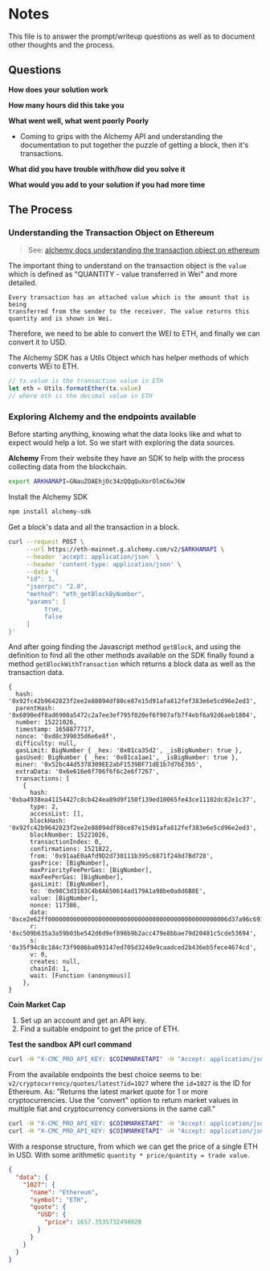 # Notes

This file is to answer the prompt/writeup questions as well as to document other thoughts and the process.

## Questions

**How does your solution work**

**How many hours did this take you**

**What went well, what went poorly**
**Poorly**
- Coming to grips with the Alchemy API and understanding the documentation to
  put together the puzzle of getting a block, then it's transactions.

**What did you have trouble with/how did you solve it**

**What would you add to your solution if you had more time**


## The Process

### Understanding the Transaction Object on Ethereum
> See: [alchemy docs understanding the transaction object on ethereum](https://docs.alchemy.com/docs/understanding-the-transaction-object-on-ethereum)

The important thing to understand on the transaction object is the `value`
which is defined as "QUANTITY - value transferred in Wei" and more detailed.

```text
Every transaction has an attached value which is the amount that is being
transferred from the sender to the receiver. The value returns this
quantity and is shown in Wei.
```

Therefore, we need to be able to convert the WEI to ETH, and finally we can
convert it to USD.

The Alchemy SDK has a Utils Object which has helper methods of which converts
WEi to ETH.

```javascript
// tx.value is the transaction value in ETH
let eth = Utils.formatEther(tx.value)
// where eth is the decimal value in ETH
```

### Exploring Alchemy and the endpoints available
Before starting anything, knowing what the data looks like and what to expect
would help a lot. So we start with exploring the data sources.

**Alchemy**
From their website they have an SDK to help with the process collecting data
from the blockchain.

```bash
export ARKHAMAPI=GNauZOAEhjOc34zQQqQuXorOlmC6wJ6W
```

Install the Alchemy SDK
```bash
npm install alchemy-sdk
```

Get a block's data and all the transaction in a block.

```bash
curl --request POST \
     --url https://eth-mainnet.g.alchemy.com/v2/$ARKHAMAPI \
     --header 'accept: application/json' \
     --header 'content-type: application/json' \
     --data '{
     "id": 1,
     "jsonrpc": "2.0",
     "method": "eth_getBlockByNumber",
     "params": [
          true,
          false
     ]
}'
```

And after going finding the Javascript method `getBlock`, and using the definition
to find all the other methods available on the SDK finally found a method
`getBlockWithTransaction` which returns a block data as well as the transaction
data.

```text
{
  hash: '0x92fc42b9642023f2ee2e88094df80ce87e15d91afa812fef383e6e5cd96e2ed3',
  parentHash: '0x6890edf8ad6900a5472c2a7ee3ef795f020ef6f907afb7f4ebf6a92d6aeb1804',
  number: 15221026,
  timestamp: 1658877717,
  nonce: '0xd8c399035d6e6e8f',
  difficulty: null,
  gasLimit: BigNumber { _hex: '0x01ca35d2', _isBigNumber: true },
  gasUsed: BigNumber { _hex: '0x01ca1ae1', _isBigNumber: true },
  miner: '0x52bc44d5378309EE2abF1539BF71dE1b7d7bE3b5',
  extraData: '0x6e616e6f706f6f6c2e6f7267',
  transactions: [
    {
      hash: '0xba4938ea41154427c8cb424ea89d9f150f139ed10065fe43ce11102dc82e1c37',
      type: 2,
      accessList: [],
      blockHash: '0x92fc42b9642023f2ee2e88094df80ce87e15d91afa812fef383e6e5cd96e2ed3',
      blockNumber: 15221026,
      transactionIndex: 0,
      confirmations: 1521822,
      from: '0x91aaE0aAfd9D2d730111b395c6871f248d7Bd728',
      gasPrice: [BigNumber],
      maxPriorityFeePerGas: [BigNumber],
      maxFeePerGas: [BigNumber],
      gasLimit: [BigNumber],
      to: '0x98C3d3183C4b8A650614ad179A1a98be0a8d6B8E',
      value: [BigNumber],
      nonce: 117386,
      data: '0xce2e62ff00000000000000000000000000000000000000000000000006d37a96c691fec00000000000000000000000000000000000000000000000006c5f2aba0307f8000000000000000000000000000c4a68cf6857cc76fe946d04fe85fac5fae9625e000000000000000000000000c02aaa39b223fe8d0a0e5c4f27ead9083c756cc200000000000000000000000000000000000000000000000000000000000000000000000000000000000000000000000000000000000000000000000062e07780',
      r: '0xc509b635a3a59b03be542d6d9ef898b9b2acc479e8bbae79d20481c5cde53694',
      s: '0x35f94c8c184c73f9086ba093147ed705d3240e9caadced2b436eb5fece4674cd',
      v: 0,
      creates: null,
      chainId: 1,
      wait: [Function (anonymous)]
    },
}
```

**Coin Market Cap**
1. Set up an account and get an API key.
2. Find a suitable endpoint to get the price of ETH.

**Test the sandbox API curl command**
```bash
curl -H "X-CMC_PRO_API_KEY: $COINMARKETAPI" -H "Accept: application/json" -d "start=1&limit=5000&convert=USD" -G https://sandbox-api.coinmarketcap.com/v1/cryptocurrency/listings/latest
```

From the available endpoints the best choice seems to be: `v2/cryptocurrency/quotes/latest?id=1027`
where the `id=1027` is the ID for Ethereum. As: "Returns the latest market
quote for 1 or more cryptocurrencies. Use the "convert" option to return market
values in multiple fiat and cryptocurrency conversions in the same call."

```bash
curl -H "X-CMC_PRO_API_KEY: $COINMARKETAPI" -H "Accept: application/json" -G https://pro-api.coinmarketcap.com/v2/cryptocurrency/quotes/latest?id=1027
curl -H "X-CMC_PRO_API_KEY: $COINMARKETAPI" -H "Accept: application/json" -i https://pro-api.coinmarketcap.com/v2/cryptocurrency/quotes/latest?id=1027
```

With a response structure, from which we can get the price of a single ETH in
USD. With some arithmetic `quantity * price/quantity = trade value`.

```json
{
  "data": {
    "1027": {
      "name": "Ethereum",
      "symbol": "ETH",
      "quote": {
        "USD": {
          "price": 1657.3535732498028
        }
      }
    }
  }
}
```